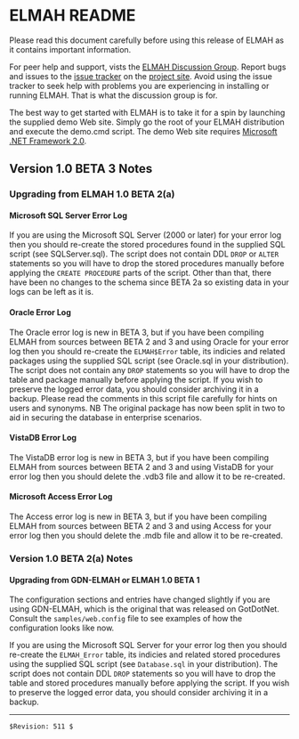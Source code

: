 # ELMAH README

Please read this document carefully before using this release of ELMAH as it
contains important information.

For peer help and support, vists the [ELMAH Discussion Group][1]. Report
bugs and issues to the [issue tracker][2] on the [project site][3]. Avoid
using the issue tracker to seek help with problems you are
experiencing in installing or running ELMAH. That is what the
discussion group is for.

The best way to get started with ELMAH is to take it for a spin by
launching the supplied demo Web site. Simply go the root of your ELMAH
distribution and execute the demo.cmd script. The demo Web site
requires [Microsoft .NET Framework 2.0][4].

## Version 1.0 BETA 3 Notes

### Upgrading from ELMAH 1.0 BETA 2(a)

#### Microsoft SQL Server Error Log

If you are using the Microsoft SQL Server (2000 or later) for your
error log then you should re-create the stored procedures found in the
supplied SQL script (see SQLServer.sql). The script does not contain
DDL `DROP` or `ALTER` statements so you will have to drop the stored
procedures manually before applying the `CREATE PROCEDURE` parts of the
script. Other than that, there have been no changes to the schema
since BETA 2a so existing data in your logs can be left as it is.

#### Oracle Error Log

The Oracle error log is new in BETA 3, but if you have been compiling
ELMAH from sources between BETA 2 and 3 and using Oracle for your
error log then you should re-create the `ELMAH$Error` table, its
indicies and related packages using the supplied SQL script (see
Oracle.sql in your distribution). The script does not contain any `DROP`
statements so you will have to drop the table and package manually
before applying the script. If you wish to preserve the logged error
data, you should consider archiving it in a backup. Please read the
comments in this script file carefully for hints on users and
synonyms. NB The original package has now been split in two to aid in
securing the database in enterprise scenarios.

#### VistaDB Error Log

The VistaDB error log is new in BETA 3, but if you have been compiling
ELMAH from sources between BETA 2 and 3 and using VistaDB for your
error log then you should delete the .vdb3 file and allow it to be
re-created.

#### Microsoft Access Error Log

The Access error log is new in BETA 3, but if you have been compiling
ELMAH from sources between BETA 2 and 3 and using Access for your
error log then you should delete the .mdb file and allow it to be
re-created.

### Version 1.0 BETA 2(a) Notes

#### Upgrading from GDN-ELMAH or ELMAH 1.0 BETA 1

The configuration sections and entries have changed slightly if you
are using GDN-ELMAH, which is the original that was released on
GotDotNet. Consult the `samples/web.config` file to see examples of how
the configuration looks like now.

If you are using the Microsoft SQL Server for your error log then you
should re-create the `ELMAH_Error` table, its indicies and related
stored procedures using the supplied SQL script (see `Database.sql` in
your distribution). The script does not contain DDL `DROP` statements so
you will have to drop the table and stored procedures manually before
applying the script. If you wish to preserve the logged error data,
you should consider archiving it in a backup.

---

`$Revision: 511 $`

 [1]: http://groups.google.com/group/elmah
 [2]: http://code.google.com/p/elmah/issues/list
 [3]: http://elmah.googlecode.com/
 [4]: http://msdn.microsoft.com/en-us/netframework/aa731542.aspx
